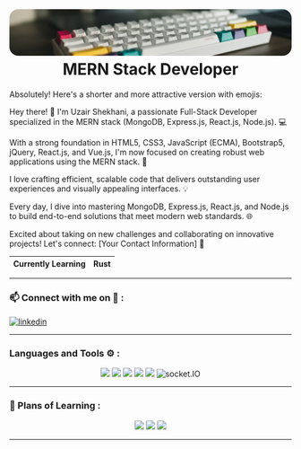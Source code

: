 
<img alt="Coding" style="border-radius:16px;" src="https://github.com/UzairShekhani/UzairShekhani/blob/main/channels4_banner.jpg">

<h1 align="center" style="margin-top: 4px;">MERN Stack Developer</h1>

<p>
	
Absolutely! Here's a shorter and more attractive version with emojis:

Hey there! 👋 I'm Uzair Shekhani, a passionate Full-Stack Developer specialized in the MERN stack (MongoDB, Express.js, React.js, Node.js). 💻

With a strong foundation in HTML5, CSS3, JavaScript (ECMA), Bootstrap5, jQuery, React.js, and Vue.js, I'm now focused on creating robust web applications using the MERN stack. 🚀

I love crafting efficient, scalable code that delivers outstanding user experiences and visually appealing interfaces. 💡

Every day, I dive into mastering MongoDB, Express.js, React.js, and Node.js to build end-to-end solutions that meet modern web standards. 🌐

Excited about taking on new challenges and collaborating on innovative projects! Let's connect: [Your Contact Information] 📧

| Currently Learning |Rust|
| ------------------ | --------- |



<hr>
<h3 align="left">📫 Connect with me on 🔗 :</h3>

<p align="left">
	<a href="https://www.linkedin.com/in/uzairshekhani/" target="blank"><img align="center"
			src="https://skillicons.dev/icons?i=linkedin" height="50" width="50" alt="linkedin" /></a>
   
	
</p>
<hr>

<h3 align="left">Languages and Tools ⚙️ : </h3>

<p align='center'>
	<img src="https://skillicons.dev/icons?i=git,github,vscode" />
	<img src="https://skillicons.dev/icons?i=js,css,nextjs,tailwind,postgres" />
	<img src="https://skillicons.dev/icons?i=react,express,mongodb,nodejs,ts" />
	<img src="https://skillicons.dev/icons?i=postman,vercel" />
	<img src="https://skillicons.dev/icons?i=redux,md,materialui,firebase" />
	<a href="#">
<!-- 		<img alt="GitHub" title="GitHub" width="40" height="40" src="./images/github.png" style="padding-right:5px;" /> -->
	</a>
	<a href="https://nextjs.org/" target="_blank" rel="noreferrer" title="NextJS in PIAIC">
<!-- 		<img src="./images/nextjs.png" alt="nextjs" width="45" height="45" /> -->
	</a>
	<a href="https://www.npmjs.com/" target="_blank" rel="noreferrer" title="NPM" style="text-decoration: none;">
<!-- 		<img src="./images/icons8-npm-48.png" alt="NPM" width="40" height="40" /> -->
	</a>
	<a href="https://socket.io/" target="_blank" rel="noreferrer"
		title="Socket.IO for Real Time Updating low-latency communication" style="text-decoration: none;">
		<img src="https://socket.io/images/logo.svg" alt="socket.IO" width="40" height="40" />
	</a>
	<a href="https://formik.org/" target="_blank" title="Build Form in REACT" style="text-decoration: none;">
<!-- 		<img src="./images/formik.png" width="40px" /> -->
	</a>
</p>

<hr>

<h3 align="left">🏫 Plans of Learning :</h3>

<p align="center">
	<img src="https://skillicons.dev/icons?i=solidity,nestjs,threejs,tensorflow,docker" />
	<img src="https://skillicons.dev/icons?i=bash,redis,wasm,webflow,jest" />
	<img src="https://skillicons.dev/icons?i=kubernetes,fastapi,d3,swift,aws" />
	<a href="https://cloud.google.com/dialogflow" target="_blank" title="DialogFlow for ChatBots by Sir Inzamam"
		style="text-decoration: none;">
<!-- 		<img src="./images/dialogflow.png" width="40px" /> -->
	</a>
</p>
<hr>
<br>
